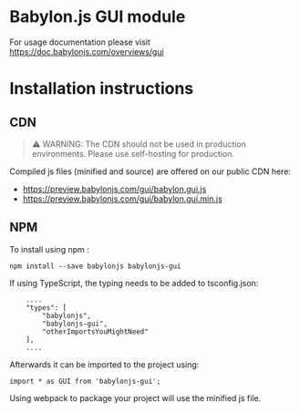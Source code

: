 Babylon.js GUI module
=====================

For usage documentation please visit https://doc.babylonjs.com/overviews/gui

# Installation instructions

## CDN

> ⚠️ WARNING: The CDN should not be used in production environments. Please use self-hosting for production.

Compiled js files (minified and source) are offered on our public CDN here:

* https://preview.babylonjs.com/gui/babylon.gui.js
* https://preview.babylonjs.com/gui/babylon.gui.min.js

## NPM

To install using npm :

```
npm install --save babylonjs babylonjs-gui
```

If using TypeScript, the typing needs to be added to tsconfig.json:

```
    ....
    "types": [
        "babylonjs",
        "babylonjs-gui",
        "otherImportsYouMightNeed"
    ],
    ....
```

Afterwards it can be imported to the project using:

```
import * as GUI from 'babylonjs-gui';
```

Using webpack to package your project will use the minified js file.
